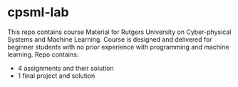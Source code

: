 # cpsml-lab

This repo contains course Material for Rutgers University on Cyber-physical Systems and Machine Learning. Course is designed and delivered for beginner students with no prior experience with programming and machine learning. Repo contains:

* 4 assignments and their solution 
* 1 final project and solution